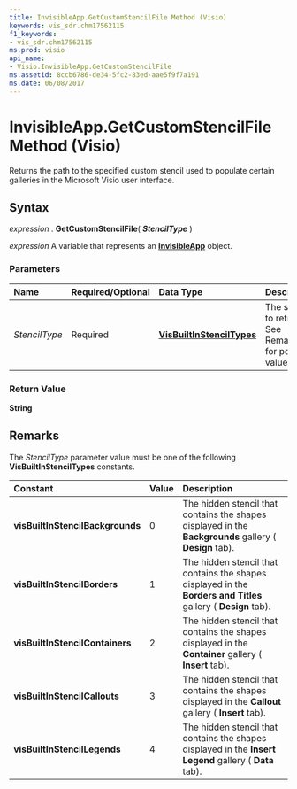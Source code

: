 ```yaml
---
title: InvisibleApp.GetCustomStencilFile Method (Visio)
keywords: vis_sdr.chm17562115
f1_keywords:
- vis_sdr.chm17562115
ms.prod: visio
api_name:
- Visio.InvisibleApp.GetCustomStencilFile
ms.assetid: 8ccb6786-de34-5fc2-83ed-aae5f9f7a191
ms.date: 06/08/2017
---
```



# InvisibleApp.GetCustomStencilFile Method (Visio)

Returns the path to the specified custom stencil used to populate certain galleries in the Microsoft Visio user interface.


## Syntax

 _expression_ . **GetCustomStencilFile**( **_StencilType_** )

 _expression_ A variable that represents an **[InvisibleApp](Visio.InvisibleApp.md)** object.


### Parameters



|**Name**|**Required/Optional**|**Data Type**|**Description**|
|:-----|:-----|:-----|:-----|
| _StencilType_|Required| **[VisBuiltInStencilTypes](Visio.VisBuiltInStencilTypes.md)**|The stencil to retrieve. See Remarks for possible values.|

### Return Value

 **String**


## Remarks

The  _StencilType_ parameter value must be one of the following **VisBuiltInStencilTypes** constants.



|**Constant**|**Value**|**Description**|
|:-----|:-----|:-----|
| **visBuiltInStencilBackgrounds**|0|The hidden stencil that contains the shapes displayed in the  **Backgrounds** gallery ( **Design** tab).|
| **visBuiltInStencilBorders**|1|The hidden stencil that contains the shapes displayed in the  **Borders and Titles** gallery ( **Design** tab).|
| **visBuiltInStencilContainers**|2|The hidden stencil that contains the shapes displayed in the  **Container** gallery ( **Insert** tab).|
| **visBuiltInStencilCallouts**|3|The hidden stencil that contains the shapes displayed in the  **Callout** gallery ( **Insert** tab).|
| **visBuiltInStencilLegends**|4|The hidden stencil that contains the shapes displayed in the  **Insert Legend** gallery ( **Data** tab).|

